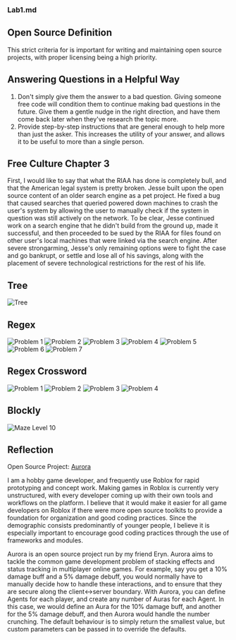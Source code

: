 ### Lab1.md

## Open Source Definition
This strict criteria for is important for writing and maintaining open source projects, with proper licensing being a high priority.

## Answering Questions in a Helpful Way
1. Don't simply give them the answer to a bad question. Giving someone free code will condition them to continue making bad questions in the future. Give them a gentle nudge in the right direction, and have them come back later when they've research the topic more.
2. Provide step-by-step instructions that are general enough to help more than just the asker. This increases the utility of your answer, and allows it to be useful to more than a single person.

## Free Culture Chapter 3
First, I would like to say that what the RIAA has done is completely bull, and that the American legal system is pretty broken. Jesse built upon the open source content of an older search engine as a pet project. He fixed a bug that caused searches that queried powered down machines to crash the user's system by allowing the user to manually check if the system in question was still actively on the network. To be clear, Jesse continued work on a search engine that he didn't build from the ground up, made it successful, and then proceeded to be sued by the RIAA for files found on other user's local machines that were linked via the search engine. After severe strongarming, Jesse's only remaining options were to fight the case and go bankrupt, or settle and lose all of his savings, along with the placement of severe technological restrictions for the rest of his life. 

## Tree
![Tree](images/Tree.png)

## Regex
![Problem 1](images/RegexOneP1.png)
![Problem 2](images/RegexOneP2.png)
![Problem 3](images/RegexOneP3.png)
![Problem 4](images/RegexOneP4.png)
![Problem 5](images/RegexOneP5.png)
![Problem 6](images/RegexOneP6.png)
![Problem 7](images/RegexOneP7.png)

## Regex Crossword
![Problem 1](images/CrosswordP1.png)
![Problem 2](images/CrosswordP2.png)
![Problem 3](images/CrosswordP3.png)
![Problem 4](images/CrosswordP4.png)

## Blockly
![Maze Level 10](images/BlocklyMaze10.png)

## Reflection
Open Source Project: [Aurora](https://github.com/evaera/Aurora)

I am a hobby game developer, and frequently use Roblox for rapid prototyping and concept work. Making games in Roblox is currently very unstructured, with every developer coming up with their own tools and workflows on the platform. I believe that it would make it easier for all game developers on Roblox if there were more open source toolkits to provide a foundation for organization and good coding practices. Since the demographic consists predominantly of younger people, I believe it is especially important to encourage good coding practices through the use of frameworks and modules. 

Aurora is an open source project run by my friend Eryn. Aurora aims to tackle the common game development problem of stacking effects and status tracking in multiplayer online games. For example, say you get a 10% damage buff and a 5% damage debuff, you would normally have to manually decide how to handle these interactions, and to ensure that they are secure along the client<->server boundary. With Aurora, you can define Agents for each player, and create any number of Auras for each Agent. In this case, we would define an Aura for the 10% damage buff, and another for the 5% damage debuff, and then Aurora would handle the number crunching. The default behaviour is to simply return the smallest value, but custom parameters can be passed in to override the defaults. 